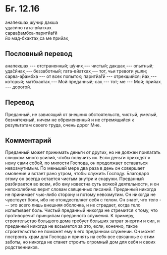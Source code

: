# Бг. 12.16
анапекшах̣ ш́учир дакша<br/>
уда̄сӣно гата-вйатхах̣<br/>
сарва̄рамбха-паритйа̄гӣ<br/>
йо мад-бхактах̣ са ме прийах̣
## Пословный перевод

анапекшах̣ --- отстраненный; ш́учих̣ --- чистый; дакшах̣ --- опытный;
уда̄сӣнах̣ --- беззаботный; гата-вйатхах̣ --- тот, чьи тревоги ушли;
сарва-а̄рамбха --- от всех попыток; паритйа̄гӣ --- отрекшийся; йах̣ ---
который; матбхактах̣ --- Мой преданный; сах̣ --- тот; ме --- Мой; прийах̣
--- дорогой.

## Перевод

Преданный, не зависящий от внешних обстоятельств, чистый, умелый,
безмятежный, ничем не обремененный и не стремящийся к результатам своего
труда, очень дорог Мне.

## Комментарий

Преданный может принимать деньги от других, но не должен прилагать
слишком много усилий, чтобы получить их. Если деньги приходят к нему
сами собой, по милости Господа, он продолжает оставаться невозмутимым.
По меньшей мере два раза в день он совершает омовение и встает рано
утром, чтобы служить Господу. Благодаря этому он всегда остается чистым
внутри и снаружи. Преданный разбирается во всем, ибо ему известна суть
всякой деятельности, и он непоколебимо верит словам священных писаний.
Преданный никогда не принимает чью-либо сторону и потому невозмутим. Он
никогда не чувствует боли, ибо не отождествляет себя с телом. Он знает,
что тело --- это всего лишь внешняя оболочка, и не страдает, когда тело
испытывает боль. Чистый преданный никогда не стремится к тому, что
противоречит принципам преданного служения. К примеру, строительство
большого дома требует больших затрат энергии и сил, и преданный никогда
не возьмется за это, если, конечно, такое строительство не поможет ему в
его преданном служении. Он может построить храм для Господа и принять на
себя все связанные с этим заботы, но никогда не станет строить огромный
дом для себя и своих родственников.

